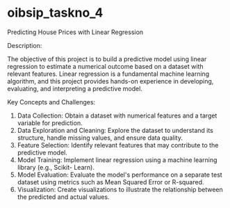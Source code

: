# oibsip_taskno_4

Predicting House Prices with Linear Regression

Description:

The objective of this project is to build a predictive model using linear regression to estimate a
numerical outcome based on a dataset with relevant features. Linear regression is a
fundamental machine learning algorithm, and this project provides hands-on experience in
developing, evaluating, and interpreting a predictive model.

Key Concepts and Challenges:
1) Data Collection: Obtain a dataset with numerical features and a target variable for
prediction.
2) Data Exploration and Cleaning: Explore the dataset to understand its structure, handle
missing values, and ensure data quality.
3) Feature Selection: Identify relevant features that may contribute to the predictive model.
4) Model Training: Implement linear regression using a machine learning library (e.g., Scikit-
Learn).
5) Model Evaluation: Evaluate the model's performance on a separate test dataset using
metrics such as Mean Squared Error or R-squared.
6) Visualization: Create visualizations to illustrate the relationship between the predicted and
actual values.

